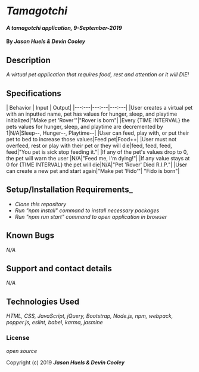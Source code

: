 # _Tamagotchi_

#### _A tamagotchi application, 9-September-2019_

#### By _**Jason Huels & Devin Cooley**_

## Description

_A virtual pet application that requires food, rest and attention or it will DIE!_

## Specifications

| Behavior | Input | Output|
|---:---|---:---|---:---|
|User creates a virtual pet with an inputted name, pet has values for hunger, sleep, and playtime initialized|"Make pet 'Rover'"|"Rover is born"|
|Every {TIME INTERVAL} the pets values for hunger, sleep, and playtime are decremented by 1|N/A|Sleep--, Hunger--, Playtime--|
|User can feed, play with, or put their pet to bed to increase those values|Feed pet|Food++|
|User must not overfeed, rest or play with their pet or they will die|feed, feed, feed, feed|"You pet is sick stop feeding it."|
|If any of the pet's values drop to 0, the pet will warn the user |N/A|"Feed me, I'm dying!"|
|If any value stays at 0 for {TIME INTERVAL} the pet will die|N/A|"Pet 'Rover' Died R.I.P."|
|User can create a new pet and start again|"Make pet 'Fido'"| "Fido is born"|

## Setup/Installation Requirements_

* _Clone this repository_
* _Run "npm install" command to install necessary packages_
* _Run "npm run start" command to open application in browser_

## Known Bugs

_N/A_

## Support and contact details

_N/A_

## Technologies Used

_HTML, CSS, JavaScript, jQuery, Bootstrap, Node.js, npm, webpack, popper.js, eslint, babel, karma, jasmine_

### License

*open source*

Copyright (c) 2019 **_Jason Huels & Devin Cooley_**

